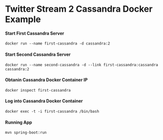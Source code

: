 # Twitter Stream 2 Cassandra Docker Example



#### Start First Cassandra Server
```
docker run --name first-cassandra -d cassandra:2
```

#### Start Second Cassandra Server
```
docker run --name second-cassandra -d --link first-cassandra:cassandra cassandra:2
```

#### Obtanin Cassandra Docker Container IP
```
docker inspect first-cassandra
```

#### Log into Cassandra Docker Container

```
docker exec -t -i first-cassandra /bin/bash
```

#### Running App

```
mvn spring-boot:run
```
